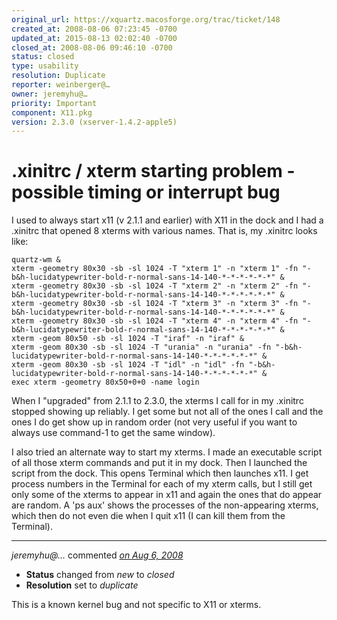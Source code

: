 ```yaml
---
original_url: https://xquartz.macosforge.org/trac/ticket/148
created_at: 2008-08-06 07:23:45 -0700
updated_at: 2015-08-13 02:02:40 -0700
closed_at: 2008-08-06 09:46:10 -0700
status: closed
type: usability
resolution: Duplicate
reporter: weinberger@…
owner: jeremyhu@…
priority: Important
component: X11.pkg
version: 2.3.0 (xserver-1.4.2-apple5)
---
```


.xinitrc / xterm starting problem - possible timing or interrupt bug
====================================================================


I used to always start x11 (v 2.1.1 and earlier) with X11 in the dock and I had a .xinitrc that opened 8 xterms with various names. That is, my .xinitrc looks like:

    quartz-wm &
    xterm -geometry 80x30 -sb -sl 1024 -T "xterm 1" -n "xterm 1" -fn "-b&h-lucidatypewriter-bold-r-normal-sans-14-140-*-*-*-*-*-*" &
    xterm -geometry 80x30 -sb -sl 1024 -T "xterm 2" -n "xterm 2" -fn "-b&h-lucidatypewriter-bold-r-normal-sans-14-140-*-*-*-*-*-*" &
    xterm -geometry 80x30 -sb -sl 1024 -T "xterm 3" -n "xterm 3" -fn "-b&h-lucidatypewriter-bold-r-normal-sans-14-140-*-*-*-*-*-*" &
    xterm -geometry 80x30 -sb -sl 1024 -T "xterm 4" -n "xterm 4" -fn "-b&h-lucidatypewriter-bold-r-normal-sans-14-140-*-*-*-*-*-*" &
    xterm -geom 80x50 -sb -sl 1024 -T "iraf" -n "iraf" &
    xterm -geom 80x30 -sb -sl 1024 -T "urania" -n "urania" -fn "-b&h-lucidatypewriter-bold-r-normal-sans-14-140-*-*-*-*-*-*" &
    xterm -geom 80x30 -sb -sl 1024 -T "idl" -n "idl" -fn "-b&h-lucidatypewriter-bold-r-normal-sans-14-140-*-*-*-*-*-*" &
    exec xterm -geometry 80x50+0+0 -name login

When I "upgraded" from 2.1.1 to 2.3.0, the xterms I call for in my .xinitrc stopped showing up reliably. I get some but not all of the ones
I call and the ones I do get show up in random order (not very useful if you want to always use command-1 to get the same window).

I also tried an alternate way to start my xterms. I made an executable script of all those xterm commands and put it in my dock. Then I launched the script from the dock. This opens Terminal which then launches x11. I get process numbers in the Terminal for each of my xterm calls, but I still get only some of the xterms to appear in x11 and again the ones that do appear are random. A 'ps aux' shows the processes of the non-appearing xterms, which then do not even die when I quit x11 (I can kill them from the Terminal).



---

*jeremyhu@…* commented *[on Aug 6, 2008](https://xquartz.macosforge.org/trac/ticket/148#comment:1 "August 6, 2008 at 9:46 AM PDT")*

-   **Status** changed from *new* to *closed*
-   **Resolution** set to *duplicate*

This is a known kernel bug and not specific to X11 or xterms.



